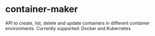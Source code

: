 # container-maker
API to create, list, delete and update containers in different container environments. Currently supported: Docker and Kubernetes
